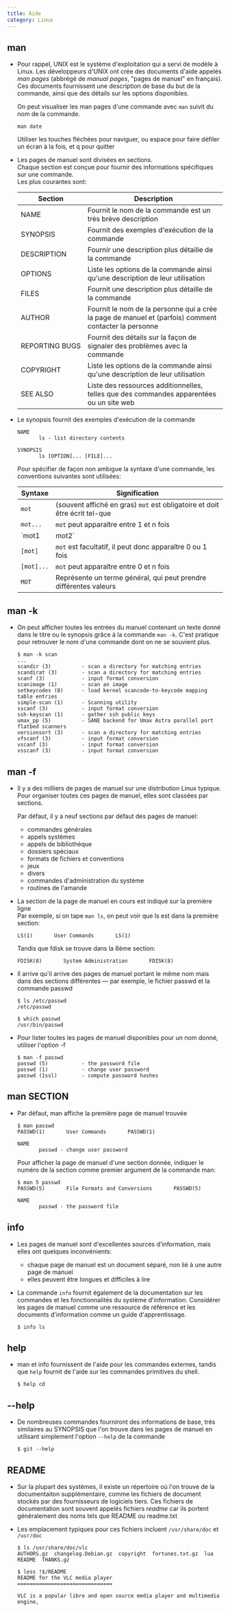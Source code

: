 ```yaml
---
title: Aide
category: Linux
---
```


## man

* Pour rappel, UNIX est le système d'exploitation qui a servi de modèle à Linux. Les développeurs d'UNIX ont crée des documents d'aide appelés *man pages* (abbrégé de *manual pages*, "pages de manuel" en français). Ces documents fournissent une description de base du but de la commande, ainsi que des détails sur les options disponibles.

  On peut visualiser les man pages d'une commande avec `man` suivit du nom de la commande.

  ```
  man date
  ```

  Utiliser les touches fléchées pour naviguer, ou espace pour faire défiler un écran à la fois, et <kbd>q</kbd> pour quitter

* Les pages de manuel sont divisées en sections.  
  Chaque section est conçue pour fournir des informations spécifiques sur une commande.  
  Les plus courantes sont:

  | Section | Description
  |--- |---
  | NAME | Fournit le nom de la commande est un très brève description
  | SYNOPSIS | Fournit des exemples d'exécution de la commande
  | DESCRIPTION | Fournir une description plus détaille de la commande
  | OPTIONS | Liste les options de la commande ainsi qu'une description de leur utilisation 
  | FILES | Fournit une description plus détaille de la commande
  | AUTHOR | Fournit le nom de la personne qui a crée la page de manuel et (parfois) comment contacter la personne
  | REPORTING BUGS | Fournit des détails sur la façon de signaler des problèmes avec la commande
  | COPYRIGHT | Liste les options de la commande ainsi qu'une description de leur utilisation
  | SEE ALSO | Liste des ressources additionnelles, telles que des commandes apparentées ou un site web

* Le synopsis fournit des exemples d'exécution de la commande

  ```
  NAME
         ls - list directory contents

  SYNOPSIS
         ls [OPTION]... [FILE]...
  ```

  Pour spécifier de façon non ambigue la syntaxe d'une commande, les conventions suivantes sont utilisées:

  | Syntaxe     | Signification
  |---          |---
  | `mot`       | (souvent affiché en gras) `mot` est obligatoire et doit être écrit tel-que
  | `mot...`    | `mot` peut apparaître entre 1 et n fois
  | `mot1|mot2` | On peut taper soit `mot1`, soit `mot2`
  | `[mot]`     | `mot` est facultatif, il peut donc apparaître 0 ou 1 fois
  | `[mot]...`  | `mot` peut apparaître entre 0 et n fois
  | `MOT`       | Représente un terme général, qui peut prendre différentes valeurs

## man -k

* On peut afficher toutes les entrées du manuel contenant un texte donné dans le titre ou le synopsis grâce à la commande `man -k`. C'est pratique pour retrouver le nom d'une commande dont on ne se souvient plus.

  ```
  $ man -k scan
  ...
  scandir (3)          - scan a directory for matching entries
  scandirat (3)        - scan a directory for matching entries
  scanf (3)            - input format conversion
  scanimage (1)        - scan an image
  setkeycodes (8)      - load kernel scancode-to-keycode mapping table entries
  simple-scan (1)      - Scanning utility
  sscanf (3)           - input format conversion
  ssh-keyscan (1)      - gather ssh public keys
  umax_pp (5)          - SANE backend for Umax Astra parallel port flatbed scanners
  versionsort (3)      - scan a directory for matching entries
  vfscanf (3)          - input format conversion
  vscanf (3)           - input format conversion
  vsscanf (3)          - input format conversion
  ```

## man -f

* Il y a des milliers de pages de manuel sur une distribution Linux typique.  
  Pour organiser toutes ces pages de manuel, elles sont classées par sections.

  Par défaut, il y a neuf sections par défaut des pages de manuel:
  - commandes générales
  - appels systèmes
  - appels de bibliothèque
  - dossiers spéciaux
  - formats de fichiers et conventions
  - jeux
  - divers
  - commandes d'administration du système
  - routines de l'amande

* La section de la page de manuel en cours est indiqué sur la première ligne  
  Par exemple, si on tape `man ls`, on peut voir que ls est dans la première section:

  ```
  LS(1)       User Commands       LS(1)
  ```

  Tandis que fdisk se trouve dans la 8ème section:

  ```
  FDISK(8)       System Administration       FDISK(8)
  ```

* Il arrive qu'il arrive des pages de manuel portant le même nom mais dans des sections différentes 
  — par exemple, le fichier passwd et la commande passwd

  ```
  $ ls /etc/passwd
  /etc/passwd

  $ which passwd
  /usr/bin/passwd
  ```

* Pour lister toutes les pages de manuel disponibles pour un nom donné, utiliser l'option -f

  ```
  $ man -f passwd
  passwd (5)           - the password file
  passwd (1)           - change user password
  passwd (1ssl)        - compute password hashes
  ```

## man SECTION

* Par défaut, man affiche la première page de manuel trouvée  

  ```
  $ man passwd
  PASSWD(1)       User Commands       PASSWD(1)

  NAME
         passwd - change user password
  ```

  Pour afficher la page de manuel d'une section donnée, indiquer le numéro de la section comme premier argument de la commande man:

  ```
  $ man 5 passwd
  PASSWD(5)       File Formats and Conversions       PASSWD(5)

  NAME
         passwd - the password file
  ```

## info

* Les pages de manuel sont d'excellentes sources d'information, mais elles ont quelques inconvénients:

  - chaque page de manuel est un document séparé, non lié à une autre page de manuel
  - elles peuvent être longues et difficiles à lire

* La commande `info` fournit également de la documentation sur les commandes et les fonctionnalités du système d'information. Considérer les pages de manuel comme une ressource de référence et les documents d'information comme un guide d'apprentissage.

  ```
  $ info ls
  ```

## help

* man et info fournissent de l'aide pour les commandes externes, tandis que `help` fournit de l'aide sur les commandes primitives du shell.

  ```
  $ help cd
  ```

## --help

* De nombreuses commandes fourniront des informations de base, très similaires au SYNOPSIS que l'on trouve dans les pages de manuel en utilisant simplement l'option `--help` de la commande

  ```
  $ git --help
  ```

## README

* Sur la plupart des systèmes, il existe un répertoire où l'on trouve de la documentaiton supplémentaire, comme les fichiers de document stockés par des fournisseurs de logiciels tiers. Ces fichiers de documentation sont souvent appelés fichiers *readme* car ils portent généralement des noms tels que README ou readme.txt

* Les emplacement typiques pour ces fichiers incluent `/usr/share/doc` et `/usr/doc`

  ```
  $ ls /usr/share/doc/vlc
  AUTHORS.gz  changelog.Debian.gz  copyright  fortunes.txt.gz  lua  README  THANKS.gz

  $ less !$/README
  README for the VLC media player
  ===============================

  VLC is a popular libre and open source media player and multimedia engine,
  ```
